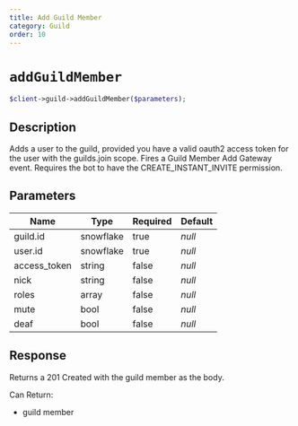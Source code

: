 ```yaml
---
title: Add Guild Member
category: Guild
order: 10
---
```


# `addGuildMember`

```php
$client->guild->addGuildMember($parameters);
```

## Description

Adds a user to the guild, provided you have a valid oauth2 access token for the user with the guilds.join scope.  Fires a Guild Member Add Gateway event. Requires the bot to have the CREATE_INSTANT_INVITE permission.

## Parameters


Name | Type | Required | Default
--- | --- | --- | ---
guild.id | snowflake | true | *null*
user.id | snowflake | true | *null*
access_token | string | false | *null*
nick | string | false | *null*
roles | array | false | *null*
mute | bool | false | *null*
deaf | bool | false | *null*

## Response

Returns a 201 Created with the guild member as the body.

Can Return:

* guild member
